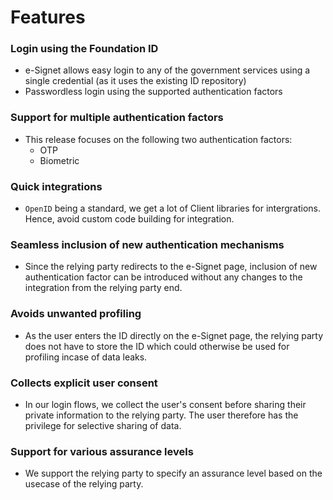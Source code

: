 # Features

### Login using the Foundation ID

* e-Signet allows easy login to any of the government services using a single credential (as it uses the existing ID repository)
* Passwordless login using the supported authentication factors

### Support for multiple authentication factors

* This release focuses on the following two authentication factors:
  * OTP
  * Biometric

### Quick integrations

* `OpenID` being a standard, we get a lot of Client libraries for intergrations. Hence, avoid custom code building for integration.

### Seamless inclusion of new authentication mechanisms

* Since the relying party redirects to the e-Signet page, inclusion of new authentication factor can be introduced without any changes to the integration from the relying party end.

### Avoids unwanted profiling

* As the user enters the ID directly on the e-Signet page, the relying party does not have to store the ID which could otherwise be used for profiling incase of data leaks.

### Collects explicit user consent

* In our login flows, we collect the user's consent before sharing their private information to the relying party. The user therefore has the privilege for selective sharing of data.

### Support for various assurance levels

* We support the relying party to specify an assurance level based on the usecase of the relying party.
